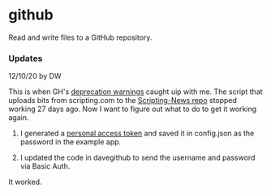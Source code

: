# github

Read and write files to a GitHub repository.

### Updates

12/10/20 by DW

This is when GH's <a href="https://developer.github.com/changes/2019-11-05-deprecated-passwords-and-authorizations-api/">deprecation warnings</a> caught uip with me. The script that uploads bits from scripting.com to the <a href="https://github.com/scripting/Scripting-News/tree/master/blog">Scripting-News repo</a> stopped working 27 days ago. Now I want to figure out what to do to get it working again. 

1. I generated a <a href="https://docs.github.com/en/free-pro-team@latest/github/authenticating-to-github/creating-a-personal-access-token">personal access token</a> and saved it in config.json as the password in the example app. 

2. I updated the code in davegithub to send the username and password via Basic Auth.

It worked. 

